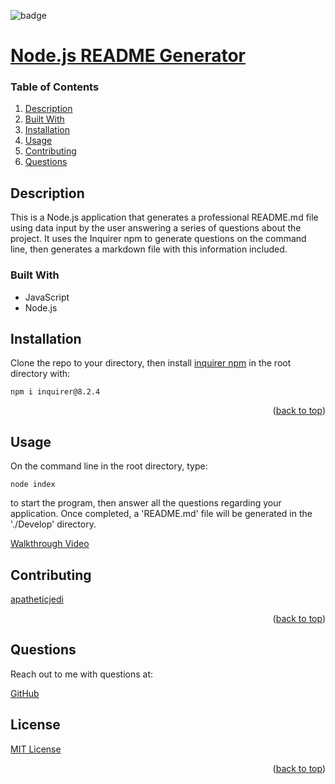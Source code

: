 <div id="top"></div>

![badge](https://img.shields.io/badge/license-MIT-brightgreen)

# [Node.js README Generator](https://github.com/apatheticjedi/node-README-generator)

### Table of Contents

1. [Description](#description)
2. [Built With](#built-with)
3. [Installation](#installation)
4. [Usage](#usage)
5. [Contributing](#contributing)
6. [Questions](#questions)

## Description

This is a Node.js application that generates a professional README.md file using data input by the user answering a series of questions about the project. It uses the Inquirer npm to generate questions on the command line, then generates a markdown file with this information included.

### Built With

* JavaScript
* Node.js 

## Installation

Clone the repo to your directory, then install [inquirer npm](https://www.npmjs.com/package/inquirer) in the root directory with:
```
npm i inquirer@8.2.4
```

<p align="right">(<a href="#top">back to top</a>)</p>

## Usage

On the command line in the root directory, type:
```
node index
``` 
to start the program, then answer all the questions regarding your application. Once completed, a 'README.md' file will be generated in the './Develop' directory.

[Walkthrough Video](https://youtu.be/eS_sG_yqJ_Q)

## Contributing

[apatheticjedi](https://github.com/apatheticjedi)

<p align="right">(<a href="#top">back to top</a>)</p>

## Questions

Reach out to me with questions at:

[GitHub](https://github.com/apatheticjedi)


## License

[MIT License](https://spdx.org/licenses/MIT.html)


<p align="right">(<a href="#top">back to top</a>)</p>
